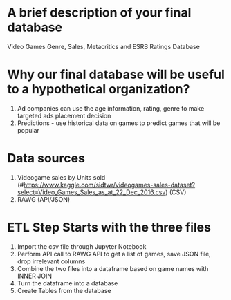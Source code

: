 

# A brief description of your final database
Video Games Genre, Sales, Metacritics and ESRB Ratings Database

# Why our final database will be useful to a hypothetical organization?
1) Ad companies can use the age information, rating, genre to make targeted ads placement decision<br>
2) Predictions - use historical data on games to predict games that will be popular

# Data sources
1) Videogame sales by Units sold (#https://www.kaggle.com/sidtwr/videogames-sales-dataset?select=Video_Games_Sales_as_at_22_Dec_2016.csv) (CSV) <br>
2) RAWG (API/JSON) 

# ETL Step Starts with the three files 
1) Import the csv file through Jupyter Notebook
2) Perform API call to RAWG API to get a list of games, save JSON file, drop irrelevant columns
3) Combine the two files into a dataframe based on game names with INNER JOIN
4) Turn the dataframe into a database
5) Create Tables from the database


